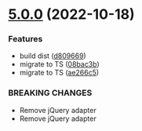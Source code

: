 # [5.0.0](https://github.com/josex2r/jQuery-SlotMachine/compare/v4.0.2...v5.0.0) (2022-10-18)


### Features

* build dist ([d809669](https://github.com/josex2r/jQuery-SlotMachine/commit/d809669aee62166c778358b62cb6c44b4df9b007))
* migrate to TS ([08bac3b](https://github.com/josex2r/jQuery-SlotMachine/commit/08bac3be04f4ed2a8ce42ac546c460af531251df))
* migrate to TS ([ae266c5](https://github.com/josex2r/jQuery-SlotMachine/commit/ae266c5a4faee1c6a859eb34e3c994ce38041b76))


### BREAKING CHANGES

* Remove jQuery adapter
* Remove jQuery adapter
